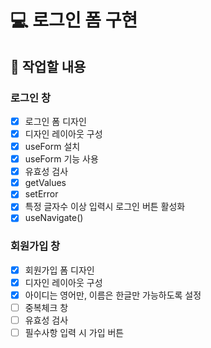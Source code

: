 # 💻 로그인 폼 구현

## 📝 작업할 내용

### 로그인 창

- [x] 로그인 폼 디자인
- [x] 디자인 레이아웃 구성
- [x] useForm 설치
- [x] useForm 기능 사용
- [x] 유효성 검사
- [x] getValues
- [x] setError
- [x] 특정 글자수 이상 입력시 로그인 버튼 활성화
- [x] useNavigate()

### 회원가입 창

- [x] 회원가입 폼 디자인
- [x] 디자인 레이아웃 구성
- [x] 아이디는 영어만, 이름은 한글만 가능하도록 설정
- [ ] 중복체크 창
- [ ] 유효성 검사
- [ ] 필수사항 입력 시 가입 버튼
